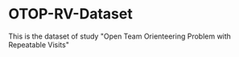 # OTOP-RV-Dataset
This is the dataset of study "Open Team Orienteering Problem with Repeatable Visits"
